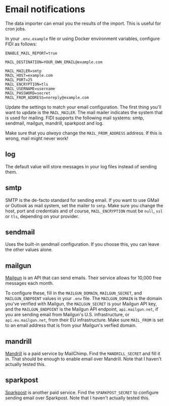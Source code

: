 # Email notifications

The data importer can email you the results of the import. This is useful for cron jobs.

In your `.env.example` file or using Docker environment variables, configure FIDI as follows:

```
ENABLE_MAIL_REPORT=true

MAIL_DESTINATION=YOUR_OWN_EMAIL@example.com

MAIL_MAILER=smtp
MAIL_HOST=example.com
MAIL_PORT=25
MAIL_ENCRYPTION=tls
MAIL_USERNAME=username
MAIL_PASSWORD=secret
MAIL_FROM_ADDRESS=noreply@example.com
```

Update the settings to match your email configuration. The first thing you'll want to update is the `MAIL_MAILER`. The mail mailer indicates the system that is used for mailing. FIDI supports the following mail systems: smtp, sendmail, mailgun, mandrill, sparkpost and log.

Make sure that you *always* change the `MAIL_FROM_ADDRESS` address. If this is wrong, mail might never work!

## log

The default value will store messages in your log files instead of sending them.

## smtp

SMTP is the de-facto standard for sending email. If you want to use GMail or Outlook as mail system, set the mailer to `smtp`. Make sure you change the host, port and credentials and of course, `MAIL_ENCRYPTION` must be `null`, `ssl` or `tls`, depending on your provider.

## sendmail

Uses the built-in sendmail configuration. If you choose this, you can leave the other values alone.

## mailgun

[Mailgun](https://www.mailgun.com/) is an API that can send emails. Their service allows for 10,000 free messages each month.

To configure these, fill in the `MAILGUN_DOMAIN`, `MAILGUN_SECRET`, and `MAILGUN_ENDPOINT`  values in your `.env` file. The `MAILGUN_DOMAIN` is the domain you've verified with Mailgun, the `MAILGUN_SECRET` is your Mailgun API key, and the `MAILGUN_ENDPOINT` is the Mailgun API endpoint, `api.mailgun.net`, if you are sending email from Mailgun's U.S. infrastructure, or `api.eu.mailgun.net`, from their EU infrastructure. Make sure `MAIL_FROM` is set to an email address that is from your Mailgun's verfied domain.

## mandrill

[Mandrill](https://www.mandrill.com/) is a paid service by MailChimp. Find the `MANDRILL_SECRET` and fill it in. That should be enough to enable email over Mandrill. Note that I haven't actually tested this.

## sparkpost

[Sparkpost](https://www.sparkpost.com/) is another paid service. Find the `SPARKPOST_SECRET` to configure sending email over Sparkpost. Note that I haven't actually tested this. 
